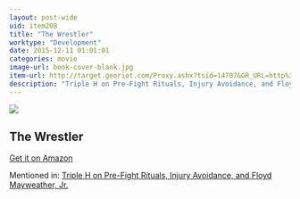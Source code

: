 ```yaml
---
layout: post-wide
uid: item208
title: "The Wrestler"
worktype: "Development"
date: 2015-12-11 01:01:01
categories: movie
image-url: book-cover-blank.jpg
item-url: http://target.georiot.com/Proxy.ashx?tsid=14707&GR_URL=http%3A%2F%2Fwww.amazon.com%2FThe-Wrestler-Mickey-Rourke%2Fdp%2FB00274EYKY%2F
description: "Triple H on Pre-Fight Rituals, Injury Avoidance, and Floyd Mayweather, Jr."
---
```

<a href="http://target.georiot.com/Proxy.ashx?tsid=14707&GR_URL=http%3A%2F%2Fwww.amazon.com%2FThe-Wrestler-Mickey-Rourke%2Fdp%2FB00274EYKY%2F" target="blank"><img src="../../../../img/thumbs/book-cover-blank.jpg" class="prod-img"></a>
<h2>The Wrestler</h2>
<p><a href="http://target.georiot.com/Proxy.ashx?tsid=14707&GR_URL=http%3A%2F%2Fwww.amazon.com%2FThe-Wrestler-Mickey-Rourke%2Fdp%2FB00274EYKY%2F" target="blank">Get it on Amazon</a><p>
<p>Mentioned in: <a href="http://fourhourworkweek.com/2015/04/20/triple-h/" target="blank">Triple H on Pre-Fight Rituals, Injury Avoidance, and Floyd Mayweather, Jr.</a></p>
